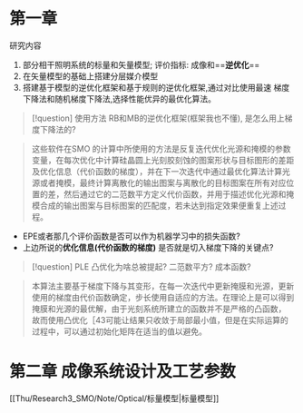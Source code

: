 # 第一章
研究内容
1. 部分相干照明系统的标量和矢量模型; 评价指标: 成像和==**逆优化**==
2. 在矢量模型的基础上搭建分层媒介模型
3. 搭建基于模型的逆优化框架和基于规则的逆优化框架,通过对比使用最速 梯度下降法和随机梯度下降法,选择性能优异的最优化算法。
> [!question] 使用方法
> RB和MB的逆优化框架(框架我也不懂), 是怎么用上梯度下降法的?

> 这些软件在SMO 的计算中所使用的方法是反复迭代优化光源和掩模的参数变量，在每次优化中计算硅晶圆上光刻胶刻蚀的图案形状与目标图形的差距及优化信息（代价函数的梯度），并在下一次迭代中通过最优化算法计算光源或者掩模，最终计算离散化的输出图案与离散化的目标图案在所有对应位置的差，然后通过它的二范数平方定义代价函数，并用于描述优化光源和掩模合成的输出图案与目标图案的匹配度，若未达到指定效果便重复上述过程。
- EPE或者那几个评价函数是否可以作为机器学习中的损失函数?
- 上边所说的**优化信息(代价函数的梯度)** 是否就是切入梯度下降的关键点?
> [!question] PLE
> 凸优化为啥总被提起?
> 二范数平方?
> 成本函数?

> 本算法主要基于梯度下降与其变形，在每一次迭代中更新掩膜和光源，更新使用的梯度由代价函数确定，步长使用自适应的方法。在理论上是可以得到掩膜和光源的最优解，由于光刻系统所建立的函数并不是严格的凸函数， 故而使用凸优化［43可能让结果只收敛于局部最小值，但是在实际运算的过程中，可以通过初始化矩阵在适当的值以避免。

# 第二章 成像系统设计及工艺参数
[[Thu/Research3_SMO/Note/Optical/标量模型|标量模型]]